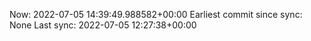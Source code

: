 Now: 2022-07-05 14:39:49.988582+00:00 Earliest commit since sync: None Last sync: 2022-07-05 12:27:38+00:00
